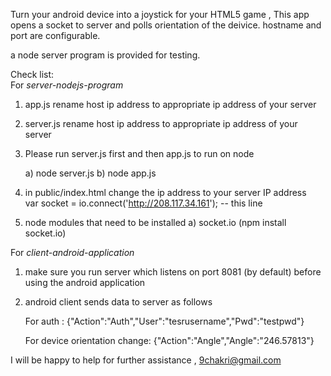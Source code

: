 Turn your android device into a joystick for your HTML5 game , This app opens a socket to server and polls orientation of the deivice. 
hostname and port are configurable.

a node server program is provided for testing.

Check list:  
For *server-nodejs-program*

1) app.js   rename host ip address to appropriate ip address of your server


2) server.js rename host ip address to appropriate ip address of your server

3) Please run server.js first and then app.js
   to run on node
   
   a) node server.js
   b) node app.js

4) in public/index.html  change the ip address to your server IP address   
    var socket = io.connect('http://208.117.34.161');   -- this line
5) node modules that need to be installed
	a)  socket.io   (npm install socket.io)
	
For *client-android-application*	
1) make sure you run server which listens on port 8081 (by default) before using the android application
2) android client sends data to server as follows

	For auth :
	{"Action":"Auth","User":"tesrusername","Pwd":"testpwd"}
	
	For device orientation change:
	{"Action":"Angle","Angle":"246.57813"}

I will be happy to help for further assistance , 9chakri@gmail.com	



